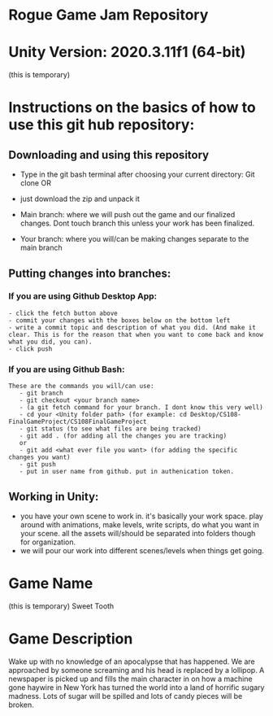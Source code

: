 # Rogue Game Jam Repository

# Unity Version: 2020.3.11f1 (64-bit)

(this is temporary)
# Instructions on the basics of how to use this git hub repository:
  ## Downloading and using this repository
  - Type in the git bash terminal after choosing your current directory: Git clone <repository http>
  OR
  - just download the zip and unpack it
  
  - Main branch: where we will push out the game and our finalized changes. Dont touch branch this unless your work has been finalized. 
  - Your branch: where you will/can be making changes separate to the main branch
  ## Putting changes into branches:
   ### If you are using Github Desktop App:
    - click the fetch button above 
    - commit your changes with the boxes below on the bottom left
    - write a commit topic and description of what you did. (And make it clear. This is for the reason that when you want to come back and know what you did, you can).
    - click push
   ### If you are using Github Bash:
    These are the commands you will/can use:
       - git branch
       - git checkout <your branch name>
       - (a git fetch command for your branch. I dont know this very well)
       - cd your <Unity folder path> (for example: cd Desktop/CS108-FinalGameProject/CS108FinalGameProject
       - git status (to see what files are being tracked)
       - git add . (for adding all the changes you are tracking) 
       or
       - git add <what ever file you want> (for adding the specific changes you want)
       - git push
       - put in user name from github. put in authenication token.
## Working in Unity:
   - you have your own scene to work in. it's basically your work space. play around with animations, make levels, write scripts, do what you want in your scene. all the assets will/should be separated into folders though for organization.
   - we will pour our work into different scenes/levels when things get going.   

# Game Name 
  (this is temporary) 
  Sweet Tooth
# Game Description
  Wake up with no knowledge of an apocalypse that has happened. We are approached by someone screaming and his head is replaced by a lollipop. A newspaper is picked up and fills the main character in on how a machine gone haywire in New York has turned the world into a land of horrific sugary madness. Lots of sugar will be spilled and lots of candy pieces will be broken. 
  
  
